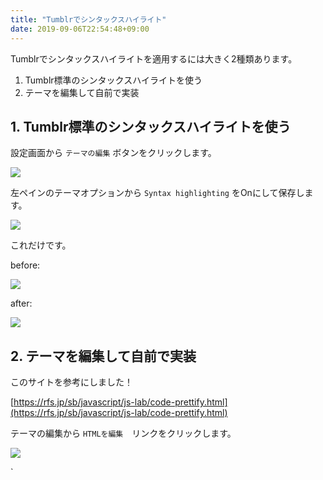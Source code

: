 ```yaml
---
title: "Tumblrでシンタックスハイライト"
date: 2019-09-06T22:54:48+09:00
---
```


Tumblrでシンタックスハイライトを適用するには大きく2種類あります。

1. Tumblr標準のシンタックスハイライトを使う
2. テーマを編集して自前で実装

## 1. Tumblr標準のシンタックスハイライトを使う

設定画面から `テーマの編集` ボタンをクリックします。

![](https://66.media.tumblr.com/c7b55c597e8d1a00eeb1b3ea88e17ec8/tumblr_pxig1aBngv1yvn0qxo3_r1_640.png)

左ペインのテーマオプションから `Syntax highlighting` をOnにして保存します。

![](https://66.media.tumblr.com/a6a7099aaa7c47e874bd61e732ce4ba5/tumblr_pxig1aBngv1yvn0qxo6_r1_400.png)

これだけです。

before:

![](https://66.media.tumblr.com/f64694f30e8ed0226bb98b34e310a928/tumblr_pxig1aBngv1yvn0qxo5_r1_400.png)

after:

![](https://66.media.tumblr.com/47d972a06656e2a774a8b17314e8c80b/tumblr_pxig1aBngv1yvn0qxo7_r1_1280.png)

## 2. テーマを編集して自前で実装

このサイトを参考にしました！

[https://rfs.jp/sb/javascript/js-lab/code-prettify.html](https://rfs.jp/sb/javascript/js-lab/code-prettify.html)

テーマの編集から `HTMLを編集`　リンクをクリックします。

![](https://66.media.tumblr.com/7f86012c2d6e6eba557d19b6b1a9f8e7/tumblr_pxig1aBngv1yvn0qxo8_r1_400.png)

`
